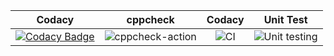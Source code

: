 |Codacy|cppcheck|Codacy|Unit Test|
|:--:|:--:|:--:|:--:|
|[![Codacy Badge](https://api.codacy.com/project/badge/Grade/d93b9be3b20340fcac3b1434519f3a3f)](https://app.codacy.com/manual/stepin105005/program_example?utm_source=github.com&utm_medium=referral&utm_content=stepin105005/program_example&utm_campaign=Badge_Grade_Dashboard)|![cppcheck-action](https://github.com/stepin105005/1/workflows/cppcheck-action/badge.svg?branch=master)|![CI](https://github.com/stepin105005/program_example/workflows/CI/badge.svg?branch=master)|![Unit testing](https://github.com/stepin105005/program_example/workflows/Unit%20testing/badge.svg?branch=master)|
